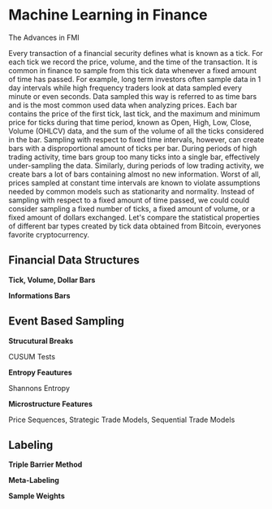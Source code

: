 # Machine Learning in Finance
The Advances in FMl

Every transaction of a financial security defines what is known as a tick. For each tick we record the price, volume, and the time of the transaction. It is common in finance to sample from this tick data whenever a fixed amount of time has passed. For example, long term investors often sample data in 1 day intervals while high frequency traders look at data sampled every minute or even seconds. Data sampled this way is referred to as time bars and is the most common used data when analyzing prices. Each bar contains the price of the first tick, last tick, and the maximum and minimum price for ticks during that time period, known as Open, High, Low, Close, Volume (OHLCV) data, and the sum of the volume of all the ticks considered in the bar.
Sampling with respect to fixed time intervals, however, can create bars with a disproportional amount of ticks per bar. During periods of high trading activity, time bars group too many ticks into a single bar, effectively under-sampling the data. Similarly, during periods of low trading activity, we create bars a lot of bars containing almost no new information. Worst of all, prices sampled at constant time intervals are known to violate assumptions needed by common models such as stationarity and normality.
Instead of sampling with respect to a fixed amount of time passed, we could could consider sampling a fixed number of ticks, a fixed amount of volume, or a fixed amount of dollars exchanged. Let's compare the statistical properties of different bar types created by tick data obtained from Bitcoin, everyones favorite cryptocurrency.

## Financial Data Structures

**Tick, Volume, Dollar Bars**

**Informations Bars**


## Event Based Sampling

**Strucutural Breaks**

CUSUM Tests

**Entropy Feautures**

Shannons Entropy

**Microstructure Features**

Price Sequences, Strategic Trade Models, Sequential Trade Models


## Labeling

**Triple Barrier Method**

**Meta-Labeling**

**Sample Weights**
